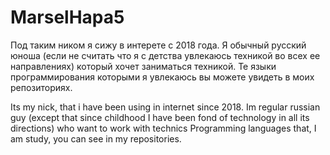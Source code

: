 # MarselHapa5 #

Под таким ником я сижу в интерете с 2018 года. Я обычный русский юноша (если не считать что я с детства увлекаюсь техникой во всех ее направлениях)
который хочет заниматься техникой.
Те языки программирования которыми я увлекаюсь вы можете увидеть в моих репозиториях.

Its my nick, that i have been using in internet since 2018. Im regular russian guy (except that since childhood I have been fond of technology in all its directions) who want to work with technics
Programming languages that, I am study, you can see in my repositories.

